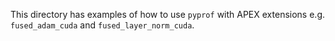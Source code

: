 This directory has examples of how to use `pyprof` with APEX extensions e.g. `fused_adam_cuda` and `fused_layer_norm_cuda`.
